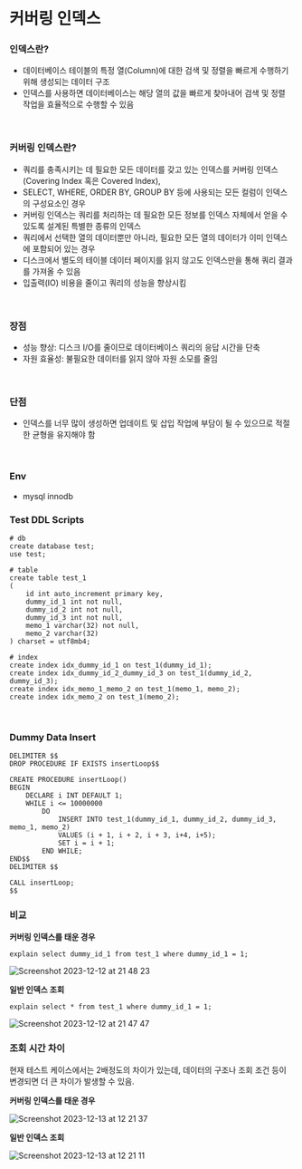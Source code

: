 # 커버링 인덱스

### 인덱스란?

- 데이터베이스 테이블의 특정 열(Column)에 대한 검색 및 정렬을 빠르게 수행하기 위해 생성되는 데이터 구조
- 인덱스를 사용하면 데이터베이스는 해당 열의 값을 빠르게 찾아내어 검색 및 정렬 작업을 효율적으로 수행할 수 있음

<br>

### 커버링 인덱스란?

- 쿼리를 충족시키는 데 필요한 모든 데이터를 갖고 있는 인덱스를 커버링 인덱스 (Covering Index 혹은 Covered Index),
- SELECT, WHERE, ORDER BY, GROUP BY 등에 사용되는 모든 컬럼이 인덱스의 구성요소인 경우
- 커버링 인덱스는 쿼리를 처리하는 데 필요한 모든 정보를 인덱스 자체에서 얻을 수 있도록 설계된 특별한 종류의 인덱스
- 쿼리에서 선택한 열의 데이터뿐만 아니라, 필요한 모든 열의 데이터가 이미 인덱스에 포함되어 있는 경우
- 디스크에서 별도의 테이블 데이터 페이지를 읽지 않고도 인덱스만을 통해 쿼리 결과를 가져올 수 있음
- 입출력(IO) 비용을 줄이고 쿼리의 성능을 향상시킴

<br>

### 장점

- 성능 향상: 디스크 I/O를 줄이므로 데이터베이스 쿼리의 응답 시간을 단축
- 자원 효율성: 불필요한 데이터를 읽지 않아 자원 소모를 줄임

<br>

### 단점

- 인덱스를 너무 많이 생성하면 업데이트 및 삽입 작업에 부담이 될 수 있으므로 적절한 균형을 유지해야 함


<br>



### Env

- mysql innodb





### Test DDL Scripts

```
# db
create database test;
use test;

# table
create table test_1
(
    id int auto_increment primary key,
    dummy_id_1 int not null,
    dummy_id_2 int not null,
    dummy_id_3 int not null,
    memo_1 varchar(32) not null,
    memo_2 varchar(32)
) charset = utf8mb4;

# index
create index idx_dummy_id_1 on test_1(dummy_id_1);
create index idx_dummy_id_2_dummy_id_3 on test_1(dummy_id_2, dummy_id_3);
create index idx_memo_1_memo_2 on test_1(memo_1, memo_2);
create index idx_memo_2 on test_1(memo_2);
```



<br>



### Dummy Data Insert

```
DELIMITER $$
DROP PROCEDURE IF EXISTS insertLoop$$

CREATE PROCEDURE insertLoop()
BEGIN
    DECLARE i INT DEFAULT 1;
    WHILE i <= 10000000
        DO
            INSERT INTO test_1(dummy_id_1, dummy_id_2, dummy_id_3, memo_1, memo_2)
            VALUES (i + 1, i + 2, i + 3, i+4, i+5);
            SET i = i + 1;
        END WHILE;
END$$
DELIMITER $$

CALL insertLoop;
$$
```


### 비교

**커버링 인덱스를 태운 경우**

```
explain select dummy_id_1 from test_1 where dummy_id_1 = 1;
```

![Screenshot 2023-12-12 at 21 48 23](https://github.com/DongGeon0908/goofy-warehouse/assets/50691225/be0dd1d3-c77c-481d-86e2-f8e662c7788f)

**일반 인덱스 조회**

```
explain select * from test_1 where dummy_id_1 = 1;
```

![Screenshot 2023-12-12 at 21 47 47](https://github.com/DongGeon0908/goofy-warehouse/assets/50691225/0dfbbc05-a6d9-4f11-b304-ad9778ffc2c9)

### 조회 시간 차이

현재 테스트 케이스에서는 2배정도의 차이가 있는데, 데이터의 구조나 조회 조건 등이 변경되면 더 큰 차이가 발생할 수 있음.

**커버링 인덱스를 태운 경우**

![Screenshot 2023-12-13 at 12 21 37](https://github.com/DongGeon0908/goofy-warehouse/assets/50691225/6694dde5-ac13-4abd-892d-b7661c5e65f6)


**일반 인덱스 조회**

![Screenshot 2023-12-13 at 12 21 11](https://github.com/DongGeon0908/goofy-warehouse/assets/50691225/efa31d36-6425-43e2-8b35-595b3e63b3c2)

